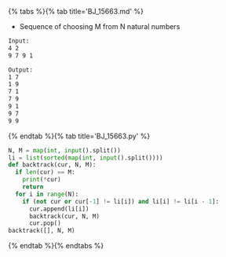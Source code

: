 {% tabs %}{% tab title='BJ_15663.md' %}

* Sequence of choosing M from N natural numbers

```txt
Input:
4 2
9 7 9 1

Output:
1 7
1 9
7 1
7 9
9 1
9 7
9 9
```

{% endtab %}{% tab title='BJ_15663.py' %}

```py
N, M = map(int, input().split())
li = list(sorted(map(int, input().split())))
def backtrack(cur, N, M):
  if len(cur) == M:
    print(*cur)
    return
  for i in range(N):
    if (not cur or cur[-1] != li[i]) and li[i] != li[i - 1]:
      cur.append(li[i])
      backtrack(cur, N, M)
      cur.pop()
backtrack([], N, M)
```

{% endtab %}{% endtabs %}
